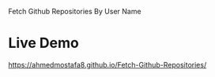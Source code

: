 Fetch Github Repositories By User Name
# Live Demo 
https://ahmedmostafa8.github.io/Fetch-Github-Repositories/
